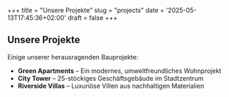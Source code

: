 +++
title = "Unsere Projekte"
slug = "projects"
date = '2025-05-13T17:45:36+02:00'
draft = false
+++

## Unsere Projekte

Einige unserer herausragenden Bauprojekte:

- **Green Apartments** – Ein modernes, umweltfreundliches Wohnprojekt
- **City Tower** – 25-stöckiges Geschäftsgebäude im Stadtzentrum
- **Riverside Villas** – Luxuriöse Villen aus nachhaltigen Materialien
